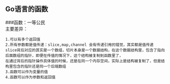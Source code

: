 **Go语言的函数**   
-
###函数：一等公民   
主要差异：  

    1.可以有多个返回值   
    2.所有参数都是值传递：slice,map,channel 会有传递引用的错觉，其实都是值传递   
    slice背后对应的其实是一个数组，切片本身是一个数据结构，在这个数据结构里，包含了指向后面数组的指针，即便在传值的情况下，这个结构被复制到函数里了，  
    在通过背后的指针操作具体值的时候，还是在同一个内存空间，实际上是结构被复制了，但是结构里包含的指针还是同一个后端数组   
    3.函数可以作为变量的值   
    4.函数可以作为参数和返回值   